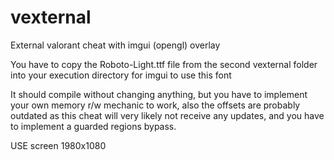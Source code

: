 # vexternal

External valorant cheat with imgui (opengl) overlay

You have to copy the Roboto-Light.ttf file from the second vexternal folder into your execution directory for imgui to use this font

It should compile without changing anything, but you have to implement your own memory r/w mechanic to work, also the offsets are probably outdated as this cheat will very likely not receive any updates, and you have to implement a guarded regions bypass.

USE screen 1980x1080
